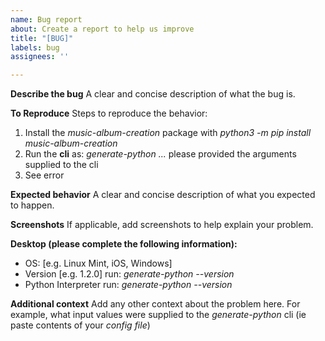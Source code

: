 ```yaml
---
name: Bug report
about: Create a report to help us improve
title: "[BUG]"
labels: bug
assignees: ''

---
```


**Describe the bug**
A clear and concise description of what the bug is.

**To Reproduce**
Steps to reproduce the behavior:
1. Install the *music-album-creation* package with *python3 -m pip install music-album-creation*
2. Run the **cli** as: *generate-python ...*
   please provided the arguments supplied to the cli
3. See error

**Expected behavior**
A clear and concise description of what you expected to happen.

**Screenshots**
If applicable, add screenshots to help explain your problem.

**Desktop (please complete the following information):**
 - OS: [e.g. Linux Mint, iOS, Windows]
 - Version [e.g. 1.2.0]
   run: *generate-python --version*
 - Python Interpreter
   run: *generate-python --version*


**Additional context**
Add any other context about the problem here.
For example, what input values were supplied to the *generate-python*
cli (ie paste contents of your *config file*)
